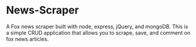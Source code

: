 # News-Scraper
A Fox news scraper built with node, express, jQuery, and mongoDB. This is a simple CRUD application that allows you to scrape, save, and comment on fox news articles.
